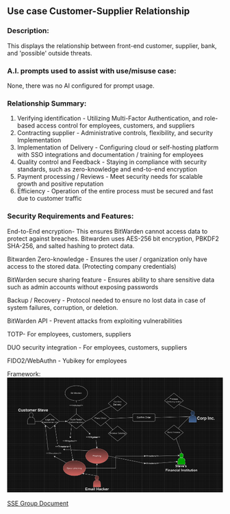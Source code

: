 ## Use case Customer-Supplier Relationship

### Description:

This displays the relationship between front-end customer, supplier, bank, and 'possible' outside threats.

### A.I. prompts used to assist with use/misuse case:

None, there was no AI configured for prompt usage.

### Relationship Summary:

  1. Verifying identification - Utilizing Multi-Factor Authentication, and role-based access control for employees, customers, and suppliers
  2. Contracting supplier - Administrative controls, flexibility, and security Implementation
  3. Implementation of Delivery - Configuring cloud or self-hosting platform with SSO integrations and documentation / training for employees
  4. Quality control and Feedback - Staying in compliance with security standards, such as zero-knowledge and end-to-end encryption
  5. Payment processing / Reviews - Meet security needs for scalable growth and positive reputation
  7. Efficiency - Operation of the entire process must be secured and fast due to customer traffic

### Security Requirements and Features:
  End-to-End encryption- This ensures BitWarden cannot access data to protect against breaches. Bitwarden uses AES-256 bit encryption, PBKDF2 SHA-256, and salted hashing to protect data.
 
  Bitwarden Zero-knowledge - Ensures the user / organization only have access to the stored data. (Protecting company credentials)
  
  BitWarden secure sharing feature - Ensures ability to share sensitive data such as admin accounts without exposing passwords
 
  Backup / Recovery - Protocol needed to ensure no lost data in case of system failures, corruption, or deletion.
 
  BitWarden API - Prevent attacks from exploiting vulnerabilities
 
  TOTP- For employees, customers, suppliers

  DUO security integration - For employees, customers, suppliers
 
  FIDO2/WebAuthn - Yubikey for employees

  Framework:
  ![Use Case](https://github.com/PatrickBN/CYBR8420_Team5/blob/main/Use%20case%20drafts/SSE%20Customer%20Supplier/Customer_Supplier_Use_Case_DE.png)

[SSE Group Document](https://github.com/PatrickBN/CYBR8420_Team5/blob/main/Software%20Security%20Engineering.md)
